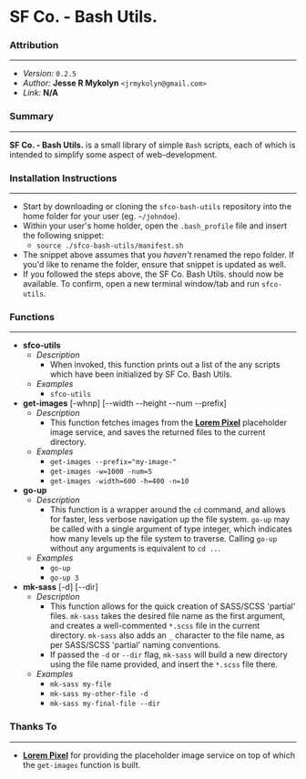 # SF Co. - Bash Utils.



### Attribution
---
- *Version:* `0.2.5`
- *Author:* **Jesse R Mykolyn** `<jrmykolyn@gmail.com>`
- *Link:* **N/A**



### Summary
---
**SF Co. - Bash Utils.** is a small library of simple `Bash` scripts, each of which is intended to simplify some aspect of web-development.



### Installation Instructions
---
- Start by downloading or cloning the `sfco-bash-utils` repository into the home folder for your user (eg. `~/johndoe`).
- Within your user's home holder, open the `.bash_profile` file and insert the following snippet:
	- `source ./sfco-bash-utils/manifest.sh`
- The snippet above assumes that you *haven't* renamed the repo folder. If you'd like to rename the folder, ensure that snippet is updated as well.
- If you followed the steps above, the SF Co. Bash Utils. should now be available. To confirm, open a new terminal window/tab and run `sfco-utils`.



### Functions
---
- **sfco-utils**
	- *Description*
		- When invoked, this function prints out a list of the any scripts which have been initialized by SF Co. Bash Utils.
	- *Examples*
		- `sfco-utils`
- **get-images** [-whnp] [--width --height --num --prefix]
	- *Description*
		- This function fetches images from the [**Lorem Pixel**][1] placeholder image service, and saves the returned files to the current directory.
	- *Examples*
		- `get-images --prefix="my-image-"`
		- `get-images -w=1000 -num=5`
		- `get-images -width=600 -h=400 -n=10`
- **go-up**
	- *Description*
		- This function is a wrapper around the `cd` command, and allows for faster, less verbose navigation *up* the file system. `go-up` may be called with a single argument of type integer, which indicates how many levels up the file system to traverse. Calling `go-up` without any arguments is equivalent to `cd ..`.
	- *Examples*
		- `go-up`
		- `go-up 3`
- **mk-sass** [-d] [--dir]
	- *Description*
		- This function allows for the quick creation of SASS/SCSS 'partial' files. `mk-sass` takes the desired file name as the first argument, and creates a well-commented `*.scss` file in the current directory. `mk-sass` also adds an `_` character to the file name, as per SASS/SCSS 'partial' naming conventions.
		- If passed the `-d` or `--dir` flag, `mk-sass` will build a new directory using the file name provided, and insert the `*.scss` file there.
	- *Examples*
		- `mk-sass my-file`
		- `mk-sass my-other-file -d`
		- `mk-sass my-final-file --dir`



### Thanks To
---
- [**Lorem Pixel**][1] for providing the placeholder image service on top of which the `get-images` function is built.

[1]: http://lorempixel.com